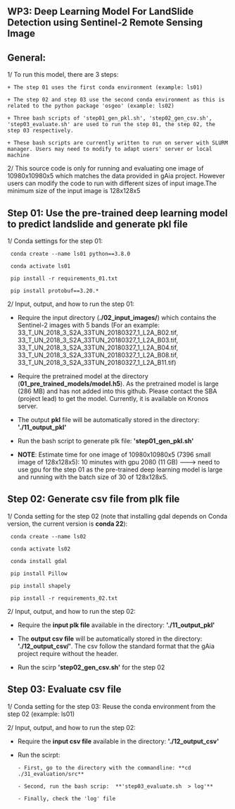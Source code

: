 ## WP3: Deep Learning Model For LandSlide Detection using Sentinel-2 Remote Sensing Image

## General:

1/ To run this model, there are 3 steps:

    + The step 01 uses the first conda environment (example: ls01)
    
    + The step 02 and step 03 use the second conda environment as this is related to the python package 'osgeo' (example: ls02)
    
    + Three bash scripts of 'step01_gen_pkl.sh', 'step02_gen_csv.sh', 'step03_evaluate.sh' are used to run the step 01, the step 02, the step 03 respectively.
    
    + These bash scripts are currently written to run on server with SLURM manager. Users may need to modify to adapt users' server or local machine


2/ This source code is only for running and evaluating one image of 10980x10980x5 which matches the data provided in gAia project. However users can modify the code to run with different sizes of input image.The minimum size of the input image is 128x128x5


## Step 01: Use the pre-trained deep learning model to predict landslide and generate pkl file
  1/ Conda settings for the step 01:
  
     conda create --name ls01 python==3.8.0
     
     conda activate ls01
     
     pip install -r requirements_01.txt
     
     pip install protobuf==3.20.*

 2/ Input, output, and how to run the step 01:
 
  + Require the input directory (**./02_input_images/**) which contains the Sentinel-2 images with 5 bands (For an example: 33_T_UN_2018_3_S2A_33TUN_20180327_1_L2A_B02.tif, 33_T_UN_2018_3_S2A_33TUN_20180327_1_L2A_B03.tif, 33_T_UN_2018_3_S2A_33TUN_20180327_1_L2A_B04.tif, 33_T_UN_2018_3_S2A_33TUN_20180327_1_L2A_B08.tif, 33_T_UN_2018_3_S2A_33TUN_20180327_1_L2A_B11.tif)
  
  + Require the pretrained model at the directory (**01_pre_trained_models/model.h5**).  As the pretrained model is large (286 MB) and has not added into this github. Please contact the SBA (project lead) to get the model. Currently, it is available on Kronos server. 

  + The output **pkl** file will be automatically stored in the directory:  **'./11_output_pkl'**

  + Run the bash script to generate plk file:  **'step01_gen_pkl.sh'**

  + **NOTE**:  Estimate time for one image of 10980x10980x5 (7396 small image of 128x128x5): 10 minutes with gpu 2080 (11 GB) ---> need to use gpu for the step 01 as the pre-trained deep learning model is large and running with the batch size of 30 of 128x128x5.

## Step 02: Generate csv file from plk file
  1/ Conda setting for the step 02 (note that installing gdal depends on Conda version, the current version is **conda 22**):
  
     conda create --name ls02
     
     conda activate ls02
     
     conda install gdal
     
     pip install Pillow
     
     pip install shapely
     
     pip install -r requirements_02.txt

 2/ Input, output, and how to run the step 02:

  + Require the **input plk file** available in the directory: **'./11_output_pkl'**

  + The **output csv file** will be automatically stored in the directory: **'./12_output_csv/'**.  The csv follow the standard format that the gAia project require without the header.

  + Run the scirp **'step02_gen_csv.sh'** for the step 02

## Step 03: Evaluate csv file
  1/ Conda setting for the step 03:  Reuse the conda environment from the step 02 (example: ls01)

  2/ Input, output, and how to run the step 02:

  + Require the **input csv file** available in the directory: **'./12_output_csv'**

  + Run the scirpt:
    
        - First, go to the directory with the commandline: **cd ./31_evaluation/src**

        - Second, run the bash scrip:  **'step03_evaluate.sh  > log'**
    
        - Finally, check the 'log' file


